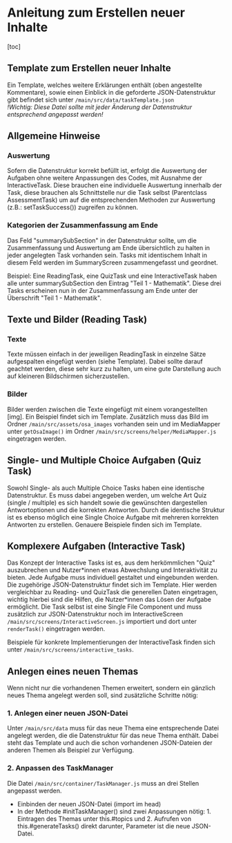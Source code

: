 # Anleitung zum Erstellen neuer Inhalte
[toc]
## Template zum Erstellen neuer Inhalte
Ein Template, welches weitere Erklärungen enthält (oben angestellte Kommentare), sowie einen Einblick in die geforderte JSON-Datenstruktur gibt befindet sich unter `/main/src/data/taskTemplate.json` \
*!Wichtig: Diese Datei sollte mit jeder Änderung der Datenstruktur entsprechend angepasst werden!*
## Allgemeine Hinweise
### Auswertung
Sofern die Datenstruktur korrekt befüllt ist, erfolgt die Auswertung der Aufgaben ohne weitere Anpassungen des Codes, mit Ausnahme der InteractiveTask. Diese brauchen eine individuelle Auswertung innerhalb der Task, diese brauchen als Schnittstelle nur die Task selbst (Parentclass AssessmentTask) um auf die entsprechenden Methoden zur Auswertung (z.B.: setTaskSuccess()) zugreifen zu können.
### Kategorien der Zusammenfassung am Ende
Das Feld "summarySubSection" in der Datenstruktur sollte, um die Zusammenfassung und Auswertung am Ende übersichtlich zu halten in jeder angelegten Task vorhanden sein. Tasks mit identischem Inhalt in diesem Feld werden im SummaryScreen zusammengefasst und geordnet.

Beispiel: Eine ReadingTask, eine QuizTask und eine InteractiveTask haben alle unter summarySubSection den Eintrag "Teil 1 - Mathematik". Diese drei Tasks erscheinen nun in der Zusammenfassung am Ende unter der Überschrift "Teil 1 - Mathematik".

## Texte und Bilder (Reading Task)
### Texte
Texte müssen einfach in der jeweiligen ReadingTask in einzelne Sätze aufgespalten eingefügt werden (siehe Template). Dabei sollte darauf geachtet werden, diese sehr kurz zu halten, um eine gute Darstellung auch auf kleineren Bildschirmen sicherzustellen.
### Bilder
Bilder werden zwischen die Texte eingefügt mit einem vorangestellten [img]. Ein Beispiel findet sich im Template. Zusätzlich muss das Bild im Ordner `/main/src/assets/osa_images` vorhanden sein und im MediaMapper unter `getOsaImage()` im Ordner `/main/src/screens/helper/MediaMapper.js` eingetragen werden.
## Single- und Multiple Choice Aufgaben (Quiz Task)
Sowohl Single- als auch Multiple Choice Tasks haben eine identische Datenstruktur. Es muss dabei angegeben werden, um welche Art Quiz (single / multiple) es sich handelt sowie die gewünschten dargestellen Antwortoptionen und die korrekten Antworten. Durch die identische Struktur ist es ebenso möglich eine Single Choice Aufgabe mit mehreren korrekten Antworten zu erstellen. Genauere Beispiele finden sich im Template.
## Komplexere Aufgaben (Interactive Task)
Das Konzept der Interactive Tasks ist es, aus dem herkömmlichen "Quiz" auszubrechen und Nutzer\*innen etwas Abwechslung und Interaktivität zu bieten. Jede Aufgabe muss individuell gestaltet und eingebunden werden. Die zugehörige JSON-Datenstruktur findet sich im Template. Hier werden vergleichbar zu Reading- und QuizTask die generellen Daten eingetragen, wichtig hierbei sind die Hilfen, die Nutzer\*innen das Lösen der Aufgabe ermöglicht. Die Task selbst ist eine Single File Component und muss zusätzlich zur JSON-Datenstruktur noch im InteractiveScreen `/main/src/screens/InteractiveScreen.js` importiert und dort unter `renderTask()` eingetragen werden.

Beispiele für konkrete Implementierungen der InteractiveTask finden sich unter `/main/src/screens/interactive_tasks`.
## Anlegen eines neuen Themas
Wenn nicht nur die vorhandenen Themen erweitert, sondern ein gänzlich neues Thema angelegt werden soll, sind zusätzliche Schritte nötig:
### 1. Anlegen einer neuen JSON-Datei
Unter `/main/src/data` muss für das neue Thema eine entsprechende Datei angelegt werden, die die Datenstruktur für das neue Thema enthält. Dabei steht das Template und auch die schon vorhandenen JSON-Dateien der anderen Themen als Beispiel zur Verfügung.
### 2. Anpassen des TaskManager
Die Datei `/main/src/container/TaskManager.js` muss an drei Stellen angepasst werden.
* Einbinden der neuen JSON-Datei (import im head)
* In der Methode #initTaskManager() sind zwei Anpassungen nötig: 1. Eintragen des Themas unter this.#topics und 2. Aufrufen von this.#generateTasks() direkt darunter, Parameter ist die neue JSON-Datei.